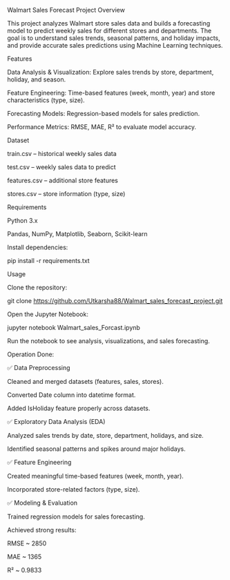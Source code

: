 Walmart Sales Forecast Project
Overview

This project analyzes Walmart store sales data and builds a forecasting model to predict weekly sales for different stores and departments. The goal is to understand sales trends, seasonal patterns, and holiday impacts, and provide accurate sales predictions using Machine Learning techniques.

Features

Data Analysis & Visualization: Explore sales trends by store, department, holiday, and season.

Feature Engineering: Time-based features (week, month, year) and store characteristics (type, size).

Forecasting Models: Regression-based models for sales prediction.

Performance Metrics: RMSE, MAE, R² to evaluate model accuracy.

Dataset

train.csv – historical weekly sales data

test.csv – weekly sales data to predict

features.csv – additional store features

stores.csv – store information (type, size)

Requirements

Python 3.x

Pandas, NumPy, Matplotlib, Seaborn, Scikit-learn

Install dependencies:

pip install -r requirements.txt

Usage

Clone the repository:

git clone https://github.com/Utkarsha88/Walmart_sales_forecast_project.git


Open the Jupyter Notebook:

jupyter notebook Walmart_sales_Forcast.ipynb


Run the notebook to see analysis, visualizations, and sales forecasting.

Operation Done:

✅ Data Preprocessing

Cleaned and merged datasets (features, sales, stores).

Converted Date column into datetime format.

Added IsHoliday feature properly across datasets.

✅ Exploratory Data Analysis (EDA)

Analyzed sales trends by date, store, department, holidays, and size.

Identified seasonal patterns and spikes around major holidays.

✅ Feature Engineering

Created meaningful time-based features (week, month, year).

Incorporated store-related factors (type, size).

✅ Modeling & Evaluation

Trained regression models for sales forecasting.

Achieved strong results:

RMSE ~ 2850

MAE ~ 1365

R² ~ 0.9833
